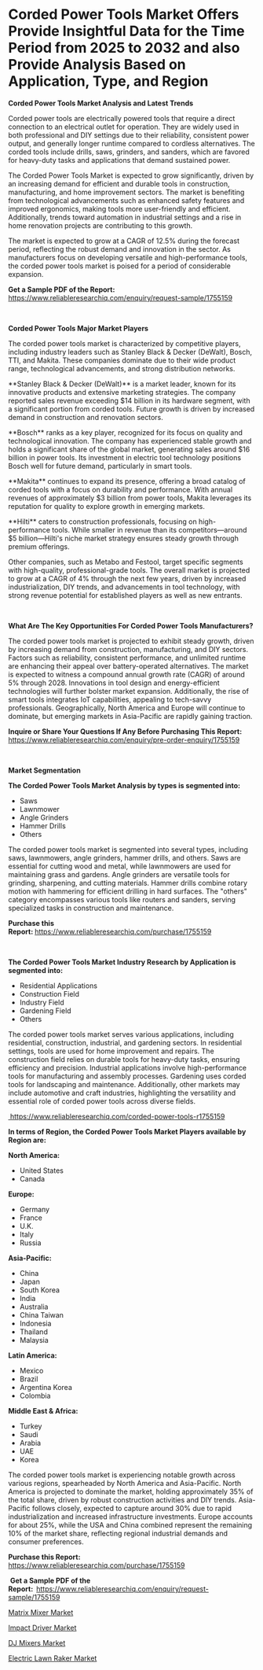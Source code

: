 <p><h1>Corded Power Tools Market Offers Provide Insightful Data for the Time Period from 2025 to 2032 and also Provide Analysis Based on Application, Type, and Region</h1></p><p><strong>Corded Power Tools Market Analysis and Latest Trends</strong></p>
<p><p>Corded power tools are electrically powered tools that require a direct connection to an electrical outlet for operation. They are widely used in both professional and DIY settings due to their reliability, consistent power output, and generally longer runtime compared to cordless alternatives. The corded tools include drills, saws, grinders, and sanders, which are favored for heavy-duty tasks and applications that demand sustained power.</p><p>The Corded Power Tools Market is expected to grow significantly, driven by an increasing demand for efficient and durable tools in construction, manufacturing, and home improvement sectors. The market is benefiting from technological advancements such as enhanced safety features and improved ergonomics, making tools more user-friendly and efficient. Additionally, trends toward automation in industrial settings and a rise in home renovation projects are contributing to this growth. </p><p>The market is expected to grow at a CAGR of 12.5% during the forecast period, reflecting the robust demand and innovation in the sector. As manufacturers focus on developing versatile and high-performance tools, the corded power tools market is poised for a period of considerable expansion.</p></p>
<p><strong>Get a Sample PDF of the Report:&nbsp;</strong> <a href="https://www.reliableresearchiq.com/enquiry/request-sample/1755159?utm_campaign=1140&utm_medium=2&utm_source=Github&utm_content=ia&utm_term=19022025&utm_id=corded-power-tools">https://www.reliableresearchiq.com/enquiry/request-sample/1755159</a></p>
<p>&nbsp;</p>
<p><strong>Corded Power Tools Major Market Players</strong></p>
<p><p>The corded power tools market is characterized by competitive players, including industry leaders such as Stanley Black & Decker (DeWalt), Bosch, TTI, and Makita. These companies dominate due to their wide product range, technological advancements, and strong distribution networks.</p><p>**Stanley Black & Decker (DeWalt)** is a market leader, known for its innovative products and extensive marketing strategies. The company reported sales revenue exceeding $14 billion in its hardware segment, with a significant portion from corded tools. Future growth is driven by increased demand in construction and renovation sectors.</p><p>**Bosch** ranks as a key player, recognized for its focus on quality and technological innovation. The company has experienced stable growth and holds a significant share of the global market, generating sales around $16 billion in power tools. Its investment in electric tool technology positions Bosch well for future demand, particularly in smart tools.</p><p>**Makita** continues to expand its presence, offering a broad catalog of corded tools with a focus on durability and performance. With annual revenues of approximately $3 billion from power tools, Makita leverages its reputation for quality to explore growth in emerging markets.</p><p>**Hilti** caters to construction professionals, focusing on high-performance tools. While smaller in revenue than its competitors—around $5 billion—Hilti's niche market strategy ensures steady growth through premium offerings.</p><p>Other companies, such as Metabo and Festool, target specific segments with high-quality, professional-grade tools. The overall market is projected to grow at a CAGR of 4% through the next few years, driven by increased industrialization, DIY trends, and advancements in tool technology, with strong revenue potential for established players as well as new entrants.</p></p>
<p>&nbsp;</p>
<p><strong>What Are The Key Opportunities For Corded Power Tools Manufacturers?</strong></p>
<p><p>The corded power tools market is projected to exhibit steady growth, driven by increasing demand from construction, manufacturing, and DIY sectors. Factors such as reliability, consistent performance, and unlimited runtime are enhancing their appeal over battery-operated alternatives. The market is expected to witness a compound annual growth rate (CAGR) of around 5% through 2028. Innovations in tool design and energy-efficient technologies will further bolster market expansion. Additionally, the rise of smart tools integrates IoT capabilities, appealing to tech-savvy professionals. Geographically, North America and Europe will continue to dominate, but emerging markets in Asia-Pacific are rapidly gaining traction.</p></p>
<p><strong>Inquire or Share Your Questions If Any Before Purchasing This Report:</strong> <a href="https://www.reliableresearchiq.com/enquiry/pre-order-enquiry/1755159?utm_campaign=1140&utm_medium=2&utm_source=Github&utm_content=ia&utm_term=19022025&utm_id=corded-power-tools">https://www.reliableresearchiq.com/enquiry/pre-order-enquiry/1755159</a></p>
<p>&nbsp;</p>
<p><strong>Market Segmentation</strong></p>
<p><strong>The Corded Power Tools Market Analysis by types is segmented into:</strong></p>
<p><ul><li>Saws</li><li>Lawnmower</li><li>Angle Grinders</li><li>Hammer Drills</li><li>Others</li></ul></p>
<p><p>The corded power tools market is segmented into several types, including saws, lawnmowers, angle grinders, hammer drills, and others. Saws are essential for cutting wood and metal, while lawnmowers are used for maintaining grass and gardens. Angle grinders are versatile tools for grinding, sharpening, and cutting materials. Hammer drills combine rotary motion with hammering for efficient drilling in hard surfaces. The "others" category encompasses various tools like routers and sanders, serving specialized tasks in construction and maintenance.</p></p>
<p><strong>Purchase this Report:&nbsp;</strong><a href="https://www.reliableresearchiq.com/purchase/1755159?utm_campaign=1140&utm_medium=2&utm_source=Github&utm_content=ia&utm_term=19022025&utm_id=corded-power-tools">https://www.reliableresearchiq.com/purchase/1755159</a></p>
<p>&nbsp;</p>
<p><strong>The Corded Power Tools Market Industry Research by Application is segmented into:</strong></p>
<p><ul><li>Residential Applications</li><li>Construction Field</li><li>Industry Field</li><li>Gardening Field</li><li>Others</li></ul></p>
<p><p>The corded power tools market serves various applications, including residential, construction, industrial, and gardening sectors. In residential settings, tools are used for home improvement and repairs. The construction field relies on durable tools for heavy-duty tasks, ensuring efficiency and precision. Industrial applications involve high-performance tools for manufacturing and assembly processes. Gardening uses corded tools for landscaping and maintenance. Additionally, other markets may include automotive and craft industries, highlighting the versatility and essential role of corded power tools across diverse fields.</p></p>
<p><a href="https://www.reliableresearchiq.com/corded-power-tools-r1755159?utm_campaign=1140&utm_medium=2&utm_source=Github&utm_content=ia&utm_term=19022025&utm_id=corded-power-tools">&nbsp;https://www.reliableresearchiq.com/corded-power-tools-r1755159</a></p>
<p><strong>In terms of Region, the Corded Power Tools Market Players available by Region are:</strong></p>
<p>
    <p> <strong> North America: </strong>
        <ul>
            <li>United States</li>
            <li>Canada</li>
        </ul>
        </p> 
    <p> <strong> Europe: </strong>
        <ul>
            <li>Germany</li>
            <li>France</li>
            <li>U.K.</li>
            <li>Italy</li>
            <li>Russia</li>
        </ul>
        </p> 
    <p> <strong> Asia-Pacific: </strong>
        <ul>
            <li>China</li>
            <li>Japan</li>
            <li>South Korea</li>
            <li>India</li>
            <li>Australia</li>
            <li>China Taiwan</li>
            <li>Indonesia</li>
            <li>Thailand</li>
            <li>Malaysia</li>
        </ul>
        </p> 
    <p> <strong> Latin America: </strong>
        <ul>
            <li>Mexico</li>
            <li>Brazil</li>
            <li>Argentina Korea</li>
            <li>Colombia</li>
        </ul>
        </p> 
    <p> <strong> Middle East & Africa: </strong>
        <ul>
            <li>Turkey</li>
            <li>Saudi</li>
            <li>Arabia</li>
            <li>UAE</li>
            <li>Korea</li>
        </ul>
    </p>
    </p>
<p><p>The corded power tools market is experiencing notable growth across various regions, spearheaded by North America and Asia-Pacific. North America is projected to dominate the market, holding approximately 35% of the total share, driven by robust construction activities and DIY trends. Asia-Pacific follows closely, expected to capture around 30% due to rapid industrialization and increased infrastructure investments. Europe accounts for about 25%, while the USA and China combined represent the remaining 10% of the market share, reflecting regional industrial demands and consumer preferences.</p></p>
<p><strong>Purchase this Report: </strong><a href="https://www.reliableresearchiq.com/purchase/1755159?utm_campaign=1140&utm_medium=2&utm_source=Github&utm_content=ia&utm_term=19022025&utm_id=corded-power-tools">https://www.reliableresearchiq.com/purchase/1755159</a></p>
<p>&nbsp;<strong>Get a Sample PDF of the Report:&nbsp;&nbsp;</strong><a href="https://www.reliableresearchiq.com/enquiry/request-sample/1755159?utm_campaign=1140&utm_medium=2&utm_source=Github&utm_content=ia&utm_term=19022025&utm_id=corded-power-tools">https://www.reliableresearchiq.com/enquiry/request-sample/1755159</a></p>
<p><strong></strong></p>
<p><p><a href="https://github.com/oeungcolesh0/Market-Research-Report-List-1/blob/main/matrix-mixer-market.md?utm_campaign=1140&utm_medium=2&utm_source=Github&utm_content=ia&utm_term=19022025&utm_id=corded-power-tools">Matrix Mixer Market</a></p><p><a href="https://github.com/verbaskaff93/Market-Research-Report-List-1/blob/main/impact-driver-market.md?utm_campaign=1140&utm_medium=2&utm_source=Github&utm_content=ia&utm_term=19022025&utm_id=corded-power-tools">Impact Driver Market</a></p><p><a href="https://github.com/chaiszepkadk/Market-Research-Report-List-1/blob/main/dj-mixers-market.md?utm_campaign=1140&utm_medium=2&utm_source=Github&utm_content=ia&utm_term=19022025&utm_id=corded-power-tools">DJ Mixers Market</a></p><p><a href="https://github.com/tsunomeya/Market-Research-Report-List-1/blob/main/electric-lawn-raker-market.md?utm_campaign=1140&utm_medium=2&utm_source=Github&utm_content=ia&utm_term=19022025&utm_id=corded-power-tools">Electric Lawn Raker Market</a></p></p>